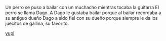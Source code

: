 Un perro se puso a bailar con un muchacho mientras tocaba la guitarra
El perro se llama Dago.
A Dago le gustaba bailar porque al bailar recordaba a su antiguo dueño
Dago a sido fiel con su dueño porque siempre le da los juecitos de gallina, su favorito.

[yupi](../locura/locura.md)

